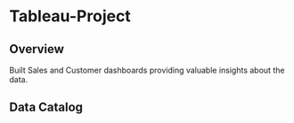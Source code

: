 # **Tableau-Project**

## Overview
Built Sales and Customer dashboards providing valuable insights about the data.

## Data Catalog

